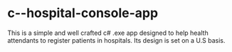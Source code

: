 # c--hospital-console-app
This is a simple and well crafted c# .exe app designed to help health attendants to register patients in hospitals. Its design is set on a U.S basis.
